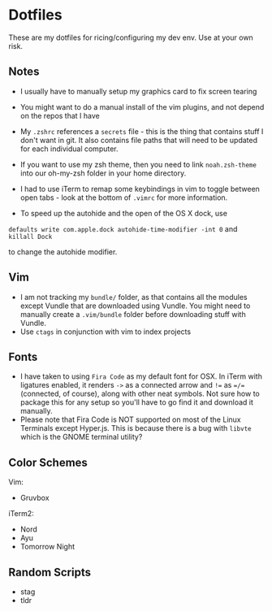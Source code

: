 # Dotfiles # 

These are my dotfiles for ricing/configuring my dev env. Use at your own risk. 


## Notes ## 
- I usually have to manually setup my graphics card to fix screen tearing 
- You might want to do a manual install of the vim plugins, and not depend on
  the repos that I have 
- My `.zshrc` references a `secrets` file - this is the thing that contains
  stuff I don't want in git. It also contains file paths that will need to be
  updated for each individual computer.

- If you want to use my zsh theme, then you need to link `noah.zsh-theme` into
  our oh-my-zsh folder in your home directory.
- I had to use iTerm to remap some keybindings in vim to toggle between open
  tabs - look at the bottom of `.vimrc` for more information.

- To speed up the autohide and the open of the OS X dock, use 

`defaults write com.apple.dock autohide-time-modifier -int 0`
and 
`killall Dock` 

to change the autohide modifier.

## Vim 
- I am not tracking my `bundle/` folder, as that contains all the modules except
  Vundle that are downloaded using Vundle. You might need to manually create a
  `.vim/bundle` folder before downloading stuff with Vundle. 
- Use `ctags` in conjunction with vim to index projects

## Fonts
- I have taken to using `Fira Code` as my default font for OSX. In iTerm with
  ligatures enabled, it renders `->` as a connected arrow and `!=` as `=/=`
  (connected, of course), along with other neat symbols. Not sure how to package
  this for any setup so you'll have to go find it and download it manually.
- Please note that Fira Code is NOT supported on most of the Linux Terminals
  except Hyper.js. This is because there is a bug with `libvte` which is the
  GNOME terminal utility?

## Color Schemes
Vim: 
- Gruvbox

iTerm2:
- Nord
- Ayu
- Tomorrow Night

## Random Scripts
- stag
- tldr


